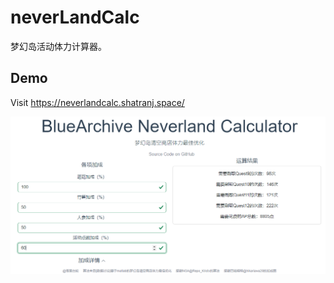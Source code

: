 # neverLandCalc

梦幻岛活动体力计算器。

## Demo

Visit https://neverlandcalc.shatranj.space/

![](img/demo.png)
